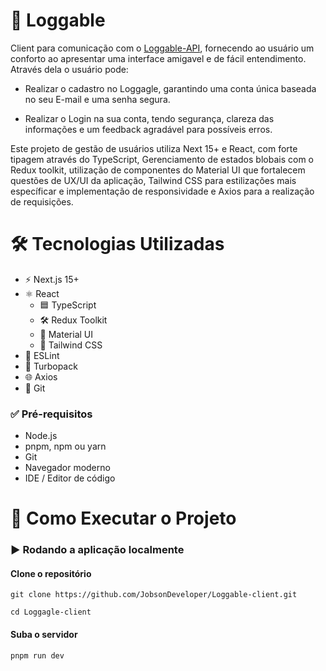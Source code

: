 # 📌 Loggable

Client para comunicação com o [Loggable-API](https://github.com/JobsonDeveloper/Loggable-api), fornecendo ao usuário um conforto ao apresentar uma interface amigavel e de fácil entendimento.
Através dela o usuário pode:
- Realizar o cadastro no Loggagle, garantindo uma conta única baseada no seu E-mail e uma senha segura.
  
- Realizar o Login na sua conta, tendo segurança, clareza das informações e um feedback agradável para possíveis erros.

Este projeto de gestão de usuários utiliza Next 15+ e React, com forte tipagem através do TypeScript, Gerenciamento de estados blobais com o Redux toolkit, utilização de componentes do Material UI que fortalecem questões de UX/UI da aplicação, Tailwind CSS para estilizações mais específicar e implementação de responsividade e Axios para a realização de requisições.

# 🛠️ Tecnologias Utilizadas
- ⚡ Next.js 15+
- ⚛️ React
  - 🟦 TypeScript
  - 🛠️ Redux Toolkit
  - 🎨 Material UI
  - 🌈 Tailwind CSS
- 📏 ESLint
- 🚀 Turbopack
- 🌐 Axios
- 🧩 Git

### ✅ Pré-requisitos
- Node.js
- pnpm, npm ou  yarn
- Git
- Navegador moderno
- IDE / Editor de código

# 🚀 Como Executar o Projeto
### ▶️ Rodando a aplicação localmente
#### Clone o repositório
```
git clone https://github.com/JobsonDeveloper/Loggable-client.git
```
```
cd Loggagle-client
```

#### Suba o servidor
```
pnpm run dev
```
